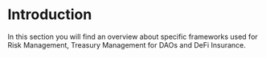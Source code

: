 # Introduction

In this section you will find an overview about specific frameworks used for Risk Management, Treasury Management for DAOs and DeFi Insurance.
